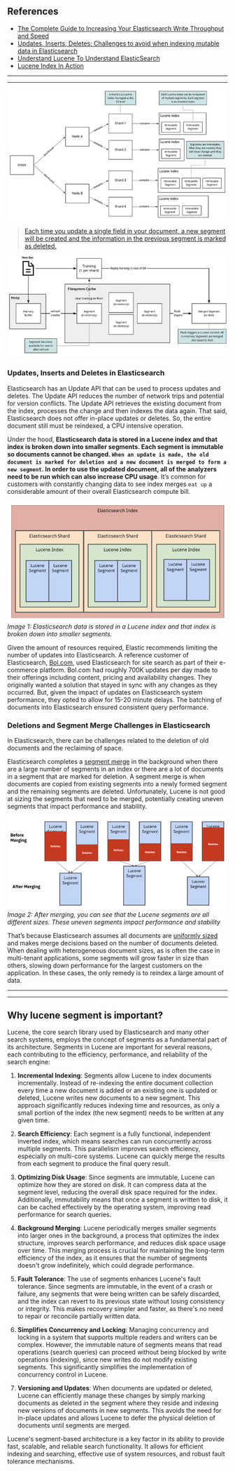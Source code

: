## References
- [The Complete Guide to Increasing Your Elasticsearch Write Throughput and Speed](https://luis-sena.medium.com/the-complete-guide-to-increase-your-elasticsearch-write-throughput-e3da4c1f9e92)
- [Updates, Inserts, Deletes: Challenges to avoid when indexing mutable data in Elasticsearch](https://rockset.com/blog/updates-inserts-deletes-elasticsearch-rockset/)
- [Understand Lucene To Understand ElasticSearch](https://blog.devgenius.io/understand-lucene-to-understand-elasticsearch-85037d5b7577)
- [Lucene Index In Action](https://dongguangming.github.io/pdf/lucene_in_action_2nd_edition.pdf)
----
----

![](lucene-index.png)

> [Each time you update a single field in your document, a new segment will be created and the information in the previous segment is marked as deleted.](https://luis-sena.medium.com/the-complete-guide-to-increase-your-elasticsearch-write-throughput-e3da4c1f9e92)

![](lucene-index-1.png)

### Updates, Inserts and Deletes in Elasticsearch

Elasticsearch has an Update API that can be used to process updates and deletes. The Update API reduces the number of network trips and potential for version conflicts. The Update API retrieves the existing document from the index, processes the change and then indexes the data again. That said, Elasticsearch does not offer in-place updates or deletes. So, the entire document still must be reindexed, a CPU intensive operation.

Under the hood, **Elasticsearch data is stored in a Lucene index and that index is broken down into smaller segments. Each segment is immutable so documents cannot be changed. `When an update is made, the old document is marked for deletion and a new document is merged to form a new segment`. In order to use the updated document, all of the analyzers need to be run which can also increase CPU usage**. It’s common for customers with constantly changing data to see index merges `eat up` a considerable amount of their overall Elasticsearch compute bill.

![Elasticsearch Index](elasticsearch-lucene-index.png)_Image 1: Elasticsearch data is stored in a Lucene index and that index is broken down into smaller segments._

Given the amount of resources required, Elastic recommends limiting the number of updates into Elasticsearch. A reference customer of Elasticsearch, [Bol.com](https://www.elastic.co/blog/finding-a-scalable-data-model-for-search-at-bol-com), used Elasticsearch for site search as part of their e-commerce platform. Bol.com had roughly 700K updates per day made to their offerings including content, pricing and availability changes. They originally wanted a solution that stayed in sync with any changes as they occurred. But, given the impact of updates on Elasticsearch system performance, they opted to allow for 15-20 minute delays. The batching of documents into Elasticsearch ensured consistent query performance.

### Deletions and Segment Merge Challenges in Elasticsearch

In Elasticsearch, there can be challenges related to the deletion of old documents and the reclaiming of space.

Elasticsearch completes a [segment merge](https://www.elastic.co/blog/found-keeping-elasticsearch-in-sync) in the background when there are a large number of segments in an index or there are a lot of documents in a segment that are marked for deletion. A segment merge is when documents are copied from existing segments into a newly formed segment and the remaining segments are deleted. Unfortunately, Lucene is not good at sizing the segments that need to be merged, potentially creating uneven segments that impact performance and stability.

![](segment/lucene-segment-merging.png)
_Image 2: After merging, you can see that the Lucene segments are all different sizes. These uneven segments impact performance and stability_

That’s because Elasticsearch assumes all documents are [uniformly sized](https://blog.mikemccandless.com/2011/02/visualizing-lucenes-segment-merges.html) and makes merge decisions based on the number of documents deleted. When dealing with heterogeneous document sizes, as is often the case in multi-tenant applications, some segments will grow faster in size than others, slowing down performance for the largest customers on the application. In these cases, the only remedy is to reindex a large amount of data.

----
----

## Why lucene segment is important?

Lucene, the core search library used by Elasticsearch and many other search systems, employs the concept of segments as a fundamental part of its architecture. Segments in Lucene are important for several reasons, each contributing to the efficiency, performance, and reliability of the search engine:

1. **Incremental Indexing**: Segments allow Lucene to index documents incrementally. Instead of re-indexing the entire document collection every time a new document is added or an existing one is updated or deleted, Lucene writes new documents to a new segment. This approach significantly reduces indexing time and resources, as only a small portion of the index (the new segment) needs to be written at any given time.

2. **Search Efficiency**: Each segment is a fully functional, independent inverted index, which means searches can run concurrently across multiple segments. This parallelism improves search efficiency, especially on multi-core systems. Lucene can quickly merge the results from each segment to produce the final query result.

3. **Optimizing Disk Usage**: Since segments are immutable, Lucene can optimize how they are stored on disk. It can compress data at the segment level, reducing the overall disk space required for the index. Additionally, immutability means that once a segment is written to disk, it can be cached effectively by the operating system, improving read performance for search queries.

4. **Background Merging**: Lucene periodically merges smaller segments into larger ones in the background, a process that optimizes the index structure, improves search performance, and reduces disk space usage over time. This merging process is crucial for maintaining the long-term efficiency of the index, as it ensures that the number of segments doesn't grow indefinitely, which could degrade performance.

5. **Fault Tolerance**: The use of segments enhances Lucene's fault tolerance. Since segments are immutable, in the event of a crash or failure, any segments that were being written can be safely discarded, and the index can revert to its previous state without losing consistency or integrity. This makes recovery simpler and faster, as there's no need to repair or reconcile partially written data.

6. **Simplifies Concurrency and Locking**: Managing concurrency and locking in a system that supports multiple readers and writers can be complex. However, the immutable nature of segments means that read operations (search queries) can proceed without being blocked by write operations (indexing), since new writes do not modify existing segments. This significantly simplifies the implementation of concurrency control in Lucene.

7. **Versioning and Updates**: When documents are updated or deleted, Lucene can efficiently manage these changes by simply marking documents as deleted in the segment where they reside and indexing new versions of documents in new segments. This avoids the need for in-place updates and allows Lucene to defer the physical deletion of documents until segments are merged.

Lucene's segment-based architecture is a key factor in its ability to provide fast, scalable, and reliable search functionality. It allows for efficient indexing and searching, effective use of system resources, and robust fault tolerance mechanisms.
